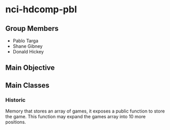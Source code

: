 # nci-hdcomp-pbl

## Group Members

- Pablo Targa
- Shane Gibney
- Donald Hickey

## Main Objective

## Main Classes

### Historic

Memory that stores an array of games, it exposes a public function to store the game. This function may expand the games array into 10 more positions.
